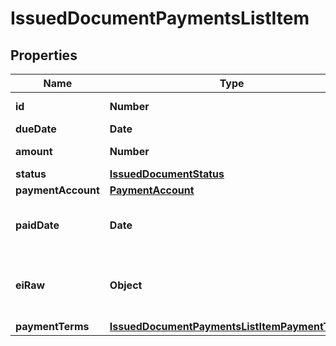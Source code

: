 # IssuedDocumentPaymentsListItem

## Properties

Name | Type | Description | Notes
------------ | ------------- | ------------- | -------------
**id** | **Number** | Unique identifier. | [optional] 
**dueDate** | **Date** | Due date. | [optional] 
**amount** | **Number** | Payment amount. | [optional] 
**status** | [**IssuedDocumentStatus**](IssuedDocumentStatus.md) |  | [optional] 
**paymentAccount** | [**PaymentAccount**](PaymentAccount.md) |  | [optional] 
**paidDate** | **Date** | Payment date. [Only if status is paid] | [optional] 
**eiRaw** | **Object** | Advanced raw attributes for e-invoices. | [optional] 
**paymentTerms** | [**IssuedDocumentPaymentsListItemPaymentTerms**](IssuedDocumentPaymentsListItemPaymentTerms.md) |  | [optional] 


